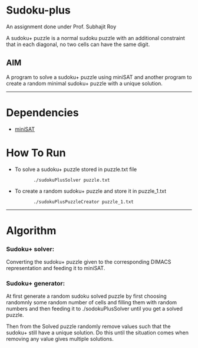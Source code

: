 # Sudoku-plus
An assignment done under Prof. Subhajit Roy

A sudoku+ puzzle is a normal sudoku puzzle with an additional constraint that in each diagonal, no two cells can have the same digit.

## AIM
A program to solve a sudoku+ puzzle using miniSAT and another program to create a random minimal sudoku+ puzzle with a unique solution.

---
# Dependencies

- [miniSAT](http://minisat.se/)

# How To Run
- To solve a sudoku+ puzzle stored in puzzle.txt file
     
             ./sudokuPlusSolver puzzle.txt
             
- To create a random sudoku+ puzzle and store it in puzzle_1.txt

             ./sudokuPlusPuzzleCreator puzzle_1.txt
             
---

# Algorithm

### Sudoku+ solver:

Converting the sudoku+ puzzle given to the corresponding DIMACS representation and feeding it to miniSAT.
    
### Sudoku+ generator: 
  
  At first generate a random sudoku solved puzzle by first choosing randomnly some random number of cells and filling them with random numbers and then feeding it to ./sodokuPlusSolver until you get a solved puzzle.
 
 Then from the Solved puzzle randomly remove values such that the sudoku+ still have a unique solution. Do this until the situation comes when removing any value gives multiple solutions.
             
             
